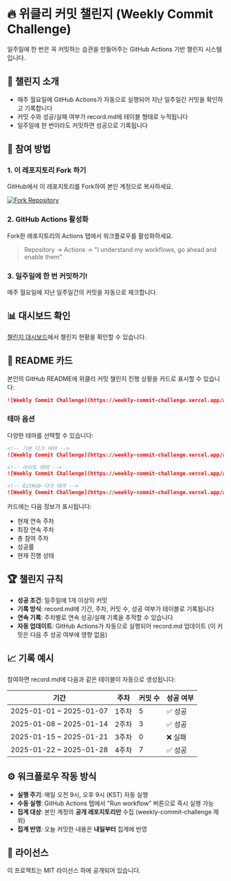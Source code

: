 # 🔥 위클리 커밋 챌린지 (Weekly Commit Challenge)

일주일에 한 번은 꼭 커밋하는 습관을 만들어주는 GitHub Actions 기반 챌린지 시스템입니다.

## 🎯 챌린지 소개

- 매주 월요일에 GitHub Actions가 자동으로 실행되어 지난 일주일간 커밋을 확인하고 기록합니다
- 커밋 수와 성공/실패 여부가 record.md에 테이블 형태로 누적됩니다
- 일주일에 한 번이라도 커밋하면 성공으로 기록됩니다

## 🚀 참여 방법

### 1. 이 레포지토리 Fork 하기
GitHub에서 이 레포지토리를 Fork하여 본인 계정으로 복사하세요.

[![Fork Repository](https://img.shields.io/badge/Fork-Repository-brightgreen?style=for-the-badge&logo=github)](https://github.com/tlqhrm/weekly-commit-challenge/fork)

### 2. GitHub Actions 활성화
Fork한 레포지토리의 Actions 탭에서 워크플로우를 활성화하세요.
> Repository → Actions → "I understand my workflows, go ahead and enable them"

### 3. 일주일에 한 번 커밋하기!
매주 월요일에 지난 일주일간의 커밋을 자동으로 체크합니다. 

## 📊 대시보드 확인
[챌린지 대시보드](https://tlqhrm.github.io/weekly-commit-challenge/)에서 챌린지 현황을 확인할 수 있습니다.

## 🎨 README 카드

본인의 GitHub README에 위클리 커밋 챌린지 진행 상황을 카드로 표시할 수 있습니다:

```markdown
![Weekly Commit Challenge](https://weekly-commit-challenge.vercel.app/api/card?username=YOUR_USERNAME)
```

### 테마 옵션

다양한 테마를 선택할 수 있습니다:

```markdown
<!-- 기본 다크 테마 -->
![Weekly Commit Challenge](https://weekly-commit-challenge.vercel.app/api/card?username=YOUR_USERNAME&theme=default)

<!-- 라이트 테마 -->
![Weekly Commit Challenge](https://weekly-commit-challenge.vercel.app/api/card?username=YOUR_USERNAME&theme=light)

<!-- GitHub 다크 테마 -->
![Weekly Commit Challenge](https://weekly-commit-challenge.vercel.app/api/card?username=YOUR_USERNAME&theme=github_dark)
```

카드에는 다음 정보가 표시됩니다:
- 현재 연속 주차
- 최장 연속 주차  
- 총 참여 주차
- 성공률
- 현재 진행 상태


## 🏆 챌린지 규칙

- **성공 조건**: 일주일에 1개 이상의 커밋
- **기록 방식**: record.md에 기간, 주차, 커밋 수, 성공 여부가 테이블로 기록됩니다
- **연속 기록**: 주차별로 연속 성공/실패 기록을 추적할 수 있습니다
- **자동 업데이트**: GitHub Actions가 자동으로 실행되어 record.md 업데이트 (이 커밋은 다음 주 성공 여부에 영향 없음)

## 📈 기록 예시

참여하면 record.md에 다음과 같은 테이블이 자동으로 생성됩니다:

| 기간 | 주차 | 커밋 수 | 성공 여부 |
| --- | --- | --- | --- |
| 2025-01-01 ~ 2025-01-07 | 1주차 | 5 | ✅ 성공 |
| 2025-01-08 ~ 2025-01-14 | 2주차 | 3 | ✅ 성공 |
| 2025-01-15 ~ 2025-01-21 | 3주차 | 0 | ❌ 실패 |
| 2025-01-22 ~ 2025-01-28 | 4주차 | 7 | ✅ 성공 |

## ⚙️ 워크플로우 작동 방식

- **실행 주기**: 매일 오전 9시, 오후 9시 (KST) 자동 실행
- **수동 실행**: GitHub Actions 탭에서 "Run workflow" 버튼으로 즉시 실행 가능
- **집계 대상**: 본인 계정의 **공개 레포지토리만** 수집 (weekly-commit-challenge 제외)
- **집계 반영**: 오늘 커밋한 내용은 **내일부터** 집계에 반영


## 📄 라이선스

이 프로젝트는 MIT 라이선스 하에 공개되어 있습니다.
